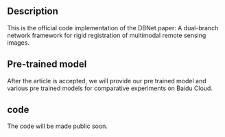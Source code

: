 ## Description

This is the official code implementation of the DBNet paper: A dual-branch network framework for rigid registration of multimodal remote sensing images.

## Pre-trained model

After the article is accepted, we will provide our pre trained model and various pre trained models for comparative experiments on Baidu Cloud.

## code

The code will be made public soon.
